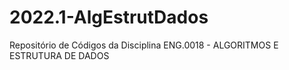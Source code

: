 # 2022.1-AlgEstrutDados
Repositório de Códigos da Disciplina ENG.0018 - ALGORITMOS E ESTRUTURA DE DADOS
